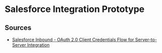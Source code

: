# Salesforce Integration Prototype

## Sources
- [Salesforce Inbound - OAuth 2.0 Client Credentials Flow for Server-to-Server Integration](https://www.youtube.com/watch?v=vE5GnJ5EfYY)